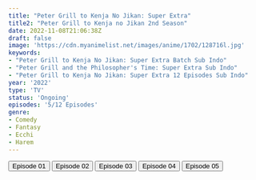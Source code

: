 ```yaml
---
title: "Peter Grill to Kenja No Jikan: Super Extra"
title2: "Peter Grill to Kenja no Jikan 2nd Season"
date: 2022-11-08T21:06:38Z
draft: false
image: 'https://cdn.myanimelist.net/images/anime/1702/128716l.jpg'
keywords:
- "Peter Grill to Kenja No Jikan: Super Extra Batch Sub Indo"
- "Peter Grill and the Philosopher's Time: Super Extra Sub Indo"
- "Peter Grill to Kenja No Jikan: Super Extra 12 Episodes Sub Indo"
year: '2022'
type: 'TV'
status: 'Ongoing'
episodes: '5/12 Episodes'
genre:
- Comedy
- Fantasy
- Ecchi
- Harem
---
```


<div class="d-g gg-5 gtc-r ai-c">
<button onclick="window.open('?arc=RfA5h1Dczn_20221011/1/MP4/Kuramanime-PTGRL_S2-01-480p-Kopaja','_blank')">Episode 01</button>
<button onclick="window.open('?arc=ojDANNsgkP_20221019/2/MP4/Kuramanime-PTGRL_S2-02-480p-Kopaja','_blank')">Episode 02</button>
<button onclick="window.open('?arc=ILYfP2lFh2_20221025/3/MP4/Kuramanime-PTGRL_S2-03-480p-Kopaja','_blank')">Episode 03</button>
<button onclick="window.open('?arc=OK6PXeFGFx_20221101/4/MP4/Kuramanime-PTGRL_S2-04-480p-Kopaja','_blank')">Episode 04</button>
<button onclick="window.open('?arc=l8FW5eOPe3_20221108/5/MP4/Kuramanime-PTGRL_S2-05-480p-Kopaja','_blank')">Episode 05</button>
</div>